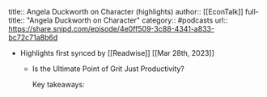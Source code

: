title:: Angela Duckworth on Character (highlights)
author:: [[EconTalk]]
full-title:: "Angela Duckworth on Character"
category:: #podcasts
url:: https://share.snipd.com/episode/4e0ff509-3c88-4341-a833-bc72c71a8b6d

- Highlights first synced by [[Readwise]] [[Mar 28th, 2023]]
	- Is the Ultimate Point of Grit Just Productivity?
	  
	  Key takeaways:
